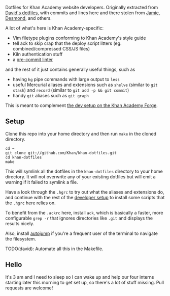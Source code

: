 Dotfiles for Khan Academy website developers. Originally extracted from [David's dotfiles](http://github.com/Khan/dotfiles), with commits and lines here and there stolen from [Jamie](http://github.com/phleet/dotfiles), [Desmond](https://github.com/dmnd), and others.

A lot of what's here is Khan Academy-specific:

- Vim filetype plugins conforming to Khan Academy's style guide
- tell ack to skip crap that the deploy script litters (eg. combined/compressed CSS/JS files)
- Kiln authentication stuff
- a [pre-commit linter](https://github.com/Khan/khan-linter)

and the rest of it just contains generally useful things, such as

- having `hg` pipe commands with large output to `less`
- useful Mercurial aliases and extensions such as `shelve` (similar to `git stash`) and `record` (similar to `git add -p && git commit`)
- handy `git` aliases such as `git graph`

This is meant to complement [the dev setup on the Khan Academy Forge](https://sites.google.com/a/khanacademy.org/forge/for-khan-employees/-new-employees-onboard-doc/developer-setup).

Setup
-----
Clone this repo into your home directory and then run `make` in the cloned directory.

    cd ~
    git clone git://github.com/Khan/khan-dotfiles.git
    cd khan-dotfiles
    make

This will symlink all the dotfiles in the `khan-dotfiles` directory to your home directory. It will not overwrite any of your existing dotfiles but will emit a warning if it failed to symlink a file.

Have a look through the `.hgrc` to try out what the aliases and extensions do, and continue with the rest of the [developer setup](https://sites.google.com/a/khanacademy.org/forge/for-khan-employees/-new-employees-onboard-doc/developer-setup) to install some scripts that the `.hgrc` here relies on.

To benefit from the `.ackrc` here, install `ack`, which is basically a faster, more configurable `grep -r` that ignores directories like `.git` and displays the results nicely.

Also, install [autojump](https://github.com/joelthelion/autojump) if you're a frequent user of the terminal to navigate the filesystem.

TODO(david): Automate all this in the Makefile.

Hello
-----
It's 3 am and I need to sleep so I can wake up and help our four interns starting later this morning to get set up, so there's a lot of stuff missing. Pull requests are welcome!
